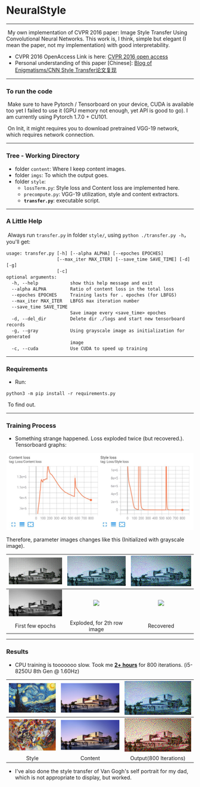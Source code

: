 # NeuralStyle
---
​		My own implementation of CVPR 2016 paper: Image Style Transfer Using Convolutional Neural Networks. This work is, I think, simple but elegant (I mean the paper, not my implementation) with good interpretability. 

- CVPR 2016 OpenAccess Link is here: [CVPR 2016 open access](https://openaccess.thecvf.com/content_cvpr_2016/html/Gatys_Image_Style_Transfer_CVPR_2016_paper.html)
- Personal understanding of this paper [Chinese]: [Blog of Enigmatisms/CNN Style Transfer论文复现](https://enigmatisms.github.io/2021/04/21/CNN-Style-Transfer%E8%AE%BA%E6%96%87%E5%A4%8D%E7%8E%B0/)

---

### To run the code

​		Make sure to have Pytorch / Tensorboard on your device, CUDA is available too yet I failed to use it (GPU memory not enough, yet API is good to go). I am currently using Pytorch 1.7.0 + CU101.

​		On Init, it might requires you to download pretrained VGG-19 network, which requires network connection. 

---

### Tree - Working Directory 

- folder `content`: Where I keep content images.
- folder `imgs`: To which the output goes.
- folder `style`:
  - `lossTerm.py`: Style loss and Content loss are implemented here.
  - `precompute.py`: VGG-19 utilization, style and content extractors.
  - **`transfer.py`**: executable script.

---

### A Little Help

​		Always run `transfer.py` in folder `style/`, using `python ./transfer.py -h`， you'll get:

```shell
usage: transfer.py [-h] [--alpha ALPHA] [--epoches EPOCHES]
                   [--max_iter MAX_ITER] [--save_time SAVE_TIME] [-d] [-g]
                   [-c]
optional arguments:
  -h, --help            show this help message and exit
  --alpha ALPHA         Ratio of content loss in the total loss
  --epoches EPOCHES     Training lasts for . epoches (for LBFGS)
  --max_iter MAX_ITER   LBFGS max iteration number
  --save_time SAVE_TIME
                        Save image every <save_time> epoches
  -d, --del_dir         Delete dir ./logs and start new tensorboard records
  -g, --gray            Using grayscale image as initialization for generated
                        image
  -c, --cuda            Use CUDA to speed up training
```

---

### Requirements

- Run:

```
python3 -m pip install -r requirements.py
```

​		To find out.

---

### Training Process

- Something strange happened. Loss exploded twice (but recovered.). Tensorboard graphs:

![](imgs/training.JPG)

Therefore, parameter images changes like this (Initialized with grayscale image).

| ![](imgs/G_star_71.jpg)  |  ![](imgs/G_star_221.jpg)   |  ![](imgs/G_star_481.jpg)   |
| :----------------------: | :-------------------------: | :-------------------------: |
| ![](imgs/G_chaos_11.jpg) | ![](README/G_chaos_181.jpg) | ![](README/G_chaos_241.jpg) |
|     First few epochs     | Exploded, for 2th row image |          Recovered          |

---

### Results

- CPU training is tooooooo slow. Took me **<u>2+ hours</u>** for 800 iterations. (i5-8250U 8th Gen @ 1.60Hz)

| <img src="./asset/star.jpg" style="zoom:80%;" /> | ![](./content/content.jpg) | ![](./imgs/G_star_801.jpg) |
| :----------------------------------------------: | :------------------------: | :------------------------: |
| <img src="asset/chaos.jpg" style="zoom:80%;" />  |  ![](content/content.jpg)  | ![](imgs/G_chaos_801.jpg)  |
|                      Style                       |          Content           |   Output(800 Iterations)   |

- I've also done the style transfer of Van Gogh's self portrait for my dad, which is not appropriate to display, but worked.